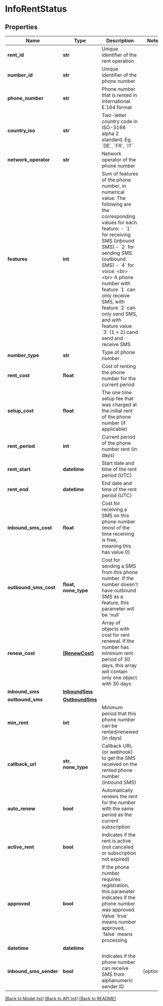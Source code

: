 # InfoRentStatus


## Properties
Name | Type | Description | Notes
------------ | ------------- | ------------- | -------------
**rent_id** | **str** | Unique identifier of the rent operation | 
**number_id** | **str** | Unique identifier of the phone number | 
**phone_number** | **str** | Phone number that is rented in international E.164 format | 
**country_iso** | **str** | Two-letter country code in ISO-3166 alpha 2 standard. Eg. &#x60;DE&#x60;, &#x60;FR&#x60;, &#x60;IT&#x60; | 
**network_operator** | **str** | Network operator of the phone number | 
**features** | **int** | Sum of features of the phone number, in numerical value. The following are the corresponding values for each feature:  - &#x60;1&#x60; for receiving SMS (inbound SMS)  - &#x60;2&#x60; for sending SMS (outbound SMS)  - &#x60;4&#x60; for voice.      &lt;br&gt; &lt;br&gt;  A phone number with feature &#x60;1&#x60; can only receive SMS, with feature &#x60;2&#x60; can only send SMS, and with feature value &#x60;3&#x60; (1 + 2) cand send and receive SMS | 
**number_type** | **str** | Type of phone number. | 
**rent_cost** | **float** | Cost of renting the phone number for the current period | 
**setup_cost** | **float** | The one time setup fee that was charged at the initial rent of the phone number (if applicable) | 
**rent_period** | **int** | Current period of the phone number rent (in days) | 
**rent_start** | **datetime** | Start date and time of the rent period (UTC) | 
**rent_end** | **datetime** | End date and time of the rent period (UTC) | 
**inbound_sms_cost** | **float** | Cost for receiving a SMS on this phone number (most of the time receiving is free, meaning this has value 0) | 
**outbound_sms_cost** | **float, none_type** | Cost for sending a SMS from this phone number. If the number doesn&#39;t have outbound SMS as a feature, this parameter will be &#x60;null&#x60; | 
**renew_cost** | [**[RenewCost]**](RenewCost.md) | Array of objects with cost for rent renewal. If the number has minimum rent period of 30 days, this array will contain only one object with 30 days | 
**inbound_sms** | [**InboundSms**](InboundSms.md) |  | 
**outbound_sms** | [**OutboundSms**](OutboundSms.md) |  | 
**min_rent** | **int** | Minimum period that this phone number can be rented/renewed (in days) | 
**callback_url** | **str, none_type** | Callback URL (or webhook) to get the SMS received on the rented phone number (inbound SMS) | 
**auto_renew** | **bool** | Automatically renews the rent for the number with the same period as the current subscription | 
**active_rent** | **bool** | Indicates if the rent is active (not canceled or subscription not expired) | 
**approved** | **bool** | If the phone number requires registration, this parameter indicates if the phone number was approved. Value &#x60;true&#x60; means number approved, &#x60;false&#x60; means processing | 
**datetime** | **datetime** |  | 
**inbound_sms_sender** | **bool** | Indicates if the phone number can receive SMS from alphanumeric sender ID | [optional] 

[[Back to Model list]](../../README.md#models) [[Back to API list]](../../README.md#available-methods) [[Back to README]](../../README.md)


